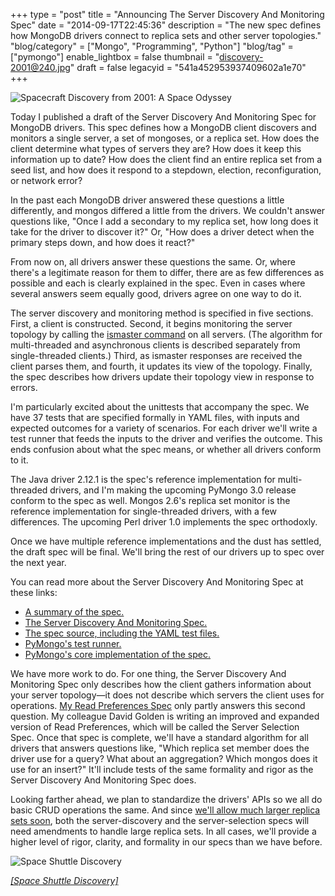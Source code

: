 +++
type = "post"
title = "Announcing The Server Discovery And Monitoring Spec"
date = "2014-09-17T22:45:36"
description = "The new spec defines how MongoDB drivers connect to replica sets and other server topologies."
"blog/category" = ["Mongo", "Programming", "Python"]
"blog/tag" = ["pymongo"]
enable_lightbox = false
thumbnail = "discovery-2001@240.jpg"
draft = false
legacyid = "541a452953937409602a1e70"
+++

<p><img style="display:block; margin-left:auto; margin-right:auto;" src="discovery-2001.jpg" alt="Spacecraft Discovery from 2001: A Space Odyssey" title="Spacecraft Discovery from 2001: A Space Odyssey" /></p>
<p>Today I published a draft of the Server Discovery And Monitoring Spec for MongoDB drivers. This spec defines how a MongoDB client discovers and monitors a single server, a set of mongoses, or a replica set. How does the client determine what types of servers they are? How does it keep this information up to date? How does the client find an entire replica set from a seed list, and how does it respond to a stepdown, election, reconfiguration, or network error?</p>
<p>In the past each MongoDB driver answered these questions a little differently, and mongos differed a little from the drivers. We couldn't answer questions like, "Once I add a secondary to my replica set, how long does it take for the driver to discover it?" Or, "How does a driver detect when the primary steps down, and how does it react?"</p>
<p>From now on, all drivers answer these questions the same. Or, where there's a legitimate reason for them to differ, there are as few differences as possible and each is clearly explained in the spec. Even in cases where several answers seem equally good, drivers agree on one way to do it.</p>
<p>The server discovery and monitoring method is specified in five sections. First, a client is constructed. Second, it begins monitoring the server topology by calling the <a href="http://docs.mongodb.org/manual/reference/command/isMaster/">ismaster command</a> on all servers. (The algorithm for multi-threaded and asynchronous clients is described separately from single-threaded clients.) Third, as ismaster responses are received the client parses them, and fourth, it updates its view of the topology. Finally, the spec describes how drivers update their topology view in response to errors.</p>
<p>I'm particularly excited about the unittests that accompany the spec. We have 37 tests that are specified formally in YAML files, with inputs and expected outcomes for a variety of scenarios. For each driver we'll write a test runner that feeds the inputs to the driver and verifies the outcome. This ends confusion about what the spec means, or whether all drivers conform to it.</p>
<p>The Java driver 2.12.1 is the spec's reference implementation for multi-threaded drivers, and I'm making the upcoming PyMongo 3.0 release conform to the spec as well. Mongos 2.6's replica set monitor is the reference implementation for single-threaded drivers, with a few differences. The upcoming Perl driver 1.0 implements the spec orthodoxly.</p>
<p>Once we have multiple reference implementations and the dust has settled, the draft spec will be final. We'll bring the rest of our drivers up to spec over the next year.</p>
<p>You can read more about the Server Discovery And Monitoring Spec at these links:</p>
<ul>
<li><a href="/server-discovery-and-monitoring-summary.html">A summary of the spec.</a></li>
<li><a href="/server-discovery-and-monitoring.html">The Server Discovery And Monitoring Spec.</a></li>
<li><a href="https://github.com/mongodb/specifications/tree/master/source/server-discovery-and-monitoring">The spec source, including the YAML test files.</a></li>
<li><a href="https://github.com/mongodb/mongo-python-driver/blob/3.0/test/test_discovery_and_monitoring.py">PyMongo's test runner.</a></li>
<li><a href="https://github.com/mongodb/mongo-python-driver/blob/3.0/pymongo/topology_description.py">PyMongo's core implementation of the spec.</a></li>
</ul>
<p>We have more work to do. For one thing, the Server Discovery And Monitoring Spec only describes how the client gathers information about your server topology&mdash;it does not describe which servers the client uses for operations. <a href="/blog/reading-from-mongodb-replica-sets-with-pymongo/">My Read Preferences Spec</a> only partly answers this second question. My colleague David Golden is writing an improved and expanded version of Read Preferences, which will be called the Server Selection Spec. Once that spec is complete, we'll have a standard algorithm for all drivers that answers questions like, "Which replica set member does the driver use for a query? What about an aggregation? Which mongos does it use for an insert?" It'll include tests of the same formality and rigor as the Server Discovery And Monitoring Spec does.</p>
<p>Looking farther ahead, we plan to standardize the drivers' APIs so we all do basic CRUD operations the same. And since <a href="https://jira.mongodb.org/browse/SERVER-15060">we'll allow much larger replica sets soon</a>, both the server-discovery and the server-selection specs will need amendments to handle large replica sets. In all cases, we'll provide a higher level of rigor, clarity, and formality in our specs than we have before.</p>
<p><img style="display:block; margin-left:auto; margin-right:auto;" src="shuttle-discovery.jpg" alt="Space Shuttle Discovery" title="Space Shuttle Discovery" /></p>
<p><span style="color: gray; font-style: italic"><a href="http://en.wikipedia.org/wiki/Space_Shuttle_Discovery">[Space Shuttle Discovery]</a></span></p>
    